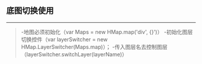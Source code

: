## 底图切换使用
---

> -地图必须初始化（var Maps = new HMap.map('div', {}')）
> -初始化图层切换控件（var layerSwitcher = new HMap.LayerSwitcher(Maps.map)）；
> -传入图层名去控制图层（layerSwitcher.switchLayer(layerName)）